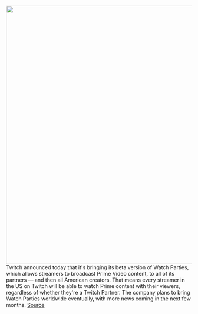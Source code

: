 <img src='https://cdn.vox-cdn.com/thumbor/-cqoLa2PqnMC-Bptmk9-n1MaJPo=/0x0:2040x1360/1200x800/filters:focal(857x517:1183x843)/cdn.vox-cdn.com/uploads/chorus_image/image/66631081/acastro_190923_twitch_0001.0.0.jpg' width='700px' /><br/>
Twitch announced today that it's bringing its beta version of Watch Parties, which allows streamers to broadcast Prime Video content, to all of its partners — and then all American creators. That means every streamer in the US on Twitch will be able to watch Prime content with their viewers, regardless of whether they're a Twitch Partner. The company plans to bring Watch Parties worldwide eventually, with more news coming in the next few months.
<a href='https://www.theverge.com/2020/4/9/21215537/twitch-watch-parties-beta-all-partners-creators'> Source <a/>